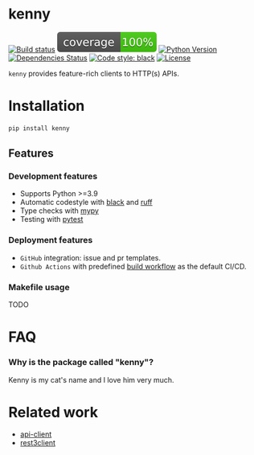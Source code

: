 # kenny

[![Build status](https://github.com/rozelie/kenny/workflows/build/badge.svg?branch=master&event=push)](https://github.com/rozelie/kenny/actions?query=workflow%3Abuild)
![Coverage Report](assets/images/coverage.svg)
[![Python Version](https://img.shields.io/pypi/pyversions/kenny.svg)](https://pypi.org/project/kenny/)
[![Dependencies Status](https://img.shields.io/badge/dependencies-up%20to%20date-brightgreen.svg)](https://github.com/rozelie/kenny/pulls?utf8=%E2%9C%93&q=is%3Apr%20author%3Aapp%2Fdependabot)
[![Code style: black](https://img.shields.io/badge/code%20style-black-000000.svg)](https://github.com/psf/black)
[![License](https://img.shields.io/github/license/rozelie/kenny)](https://github.com/rozelie/kenny/blob/master/LICENSE)

`kenny` provides feature-rich clients to HTTP(s) APIs.

# Installation

```bash
pip install kenny
```

## Features

### Development features

- Supports Python >=3.9
- Automatic codestyle with [black](https://github.com/psf/black) and [ruff](https://github.com/charliermarsh/ruff)
- Type checks with [mypy](https://mypy.readthedocs.io)
- Testing with [pytest](https://docs.pytest.org/en/latest/)

### Deployment features

- `GitHub` integration: issue and pr templates.
- `Github Actions` with predefined [build workflow](https://github.com/rozelie/kenny/blob/master/.github/workflows/build.yml) as the default CI/CD.

### Makefile usage
TODO

# FAQ
### Why is the package called "kenny"?

Kenny is my cat's name and I love him very much.

# Related work
- [api-client](https://github.com/MikeWooster/api-client)
- [rest3client](https://github.com/soda480/rest3client)

